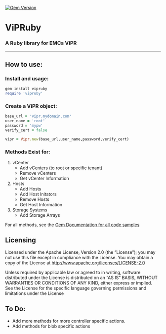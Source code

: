 [![Gem Version](https://badge.fury.io/rb/vipruby.svg)](http://badge.fury.io/rb/vipruby)  

# ViPRuby
### A Ruby library for EMCs ViPR
------

## How to use:

### Install and usage:
```ruby
gem install vipruby  
require 'vipruby'
```

### Create a ViPR object:
```ruby
base_url = 'vipr.mydomain.com'
user_name = 'root'
password = 'mypw'
verify_cert = false

vipr = Vipr.new(base_url,user_name,password,verify_cert)
   ```

### Methods Exist for:
1. vCenter
   * Add vCenters (to root or specific tenant)
   * Remove vCenters
   * Get vCenter Information
2. Hosts
   * Add Hosts
   * Add Host Initators
   * Remove Hosts
   * Get Host Information
3. Storage Systems
   * Add Storage Arrays

For all methods, see the [Gem Documentation for all code samples](http://rubygems.org/gems/vipruby)

## Licensing

Licensed under the Apache License, Version 2.0 (the “License”); you may not use this file except in compliance with the License. You may obtain a copy of the License at http://www.apache.org/licenses/LICENSE-2.0

Unless required by applicable law or agreed to in writing, software distributed under the License is distributed on an “AS IS” BASIS, WITHOUT WARRANTIES OR CONDITIONS OF ANY KIND, either express or implied. See the License for the specific language governing permissions and limitations under the License


## To Do:
* Add more methods for more controller specific actions.
* Add methods for blob specific actions
